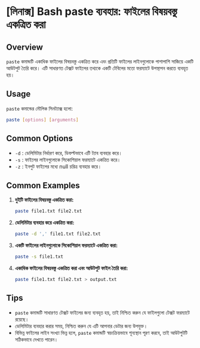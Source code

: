 # [লিনাক্স] Bash paste ব্যবহার: ফাইলের বিষয়বস্তু একত্রিত করা

## Overview
`paste` কমান্ডটি একাধিক ফাইলের বিষয়বস্তু একত্রিত করে এবং প্রতিটি ফাইলের লাইনগুলোকে পাশাপাশি সাজিয়ে একটি আউটপুট তৈরি করে। এটি সাধারণত টেক্সট ফাইলের তথ্যকে একটি টেবিলের মতো ফরম্যাটে উপস্থাপন করতে ব্যবহৃত হয়।

## Usage
`paste` কমান্ডের মৌলিক সিনট্যাক্স হলো:

```bash
paste [options] [arguments]
```

## Common Options
- `-d` : ডেলিমিটার নির্ধারণ করে, ডিফল্টভাবে এটি ট্যাব ব্যবহার করে।
- `-s` : ফাইলের লাইনগুলোকে সিকোশিয়াল ফরম্যাটে একত্রিত করে।
- `-z` : ইনপুট ফাইলের মধ্যে null চরিত্র ব্যবহার করে।

## Common Examples
1. **দুইটি ফাইলের বিষয়বস্তু একত্রিত করা:**
   ```bash
   paste file1.txt file2.txt
   ```

2. **ডেলিমিটার ব্যবহার করে একত্রিত করা:**
   ```bash
   paste -d ',' file1.txt file2.txt
   ```

3. **একটি ফাইলের লাইনগুলোকে সিকোশিয়াল ফরম্যাটে একত্রিত করা:**
   ```bash
   paste -s file1.txt
   ```

4. **একাধিক ফাইলের বিষয়বস্তু একত্রিত করা এবং আউটপুট ফাইল তৈরি করা:**
   ```bash
   paste file1.txt file2.txt > output.txt
   ```

## Tips
- `paste` কমান্ডটি সাধারণত টেক্সট ফাইলের জন্য ব্যবহৃত হয়, তাই নিশ্চিত করুন যে ফাইলগুলো টেক্সট ফরম্যাটে রয়েছে।
- ডেলিমিটার ব্যবহার করার সময়, নিশ্চিত করুন যে এটি আপনার ডেটার জন্য উপযুক্ত।
- বিভিন্ন ফাইলের লাইন সংখ্যা ভিন্ন হলে, `paste` কমান্ডটি স্বয়ংক্রিয়ভাবে শূন্যস্থান পূরণ করবে, তাই আউটপুটটি সঠিকভাবে দেখতে পারেন।